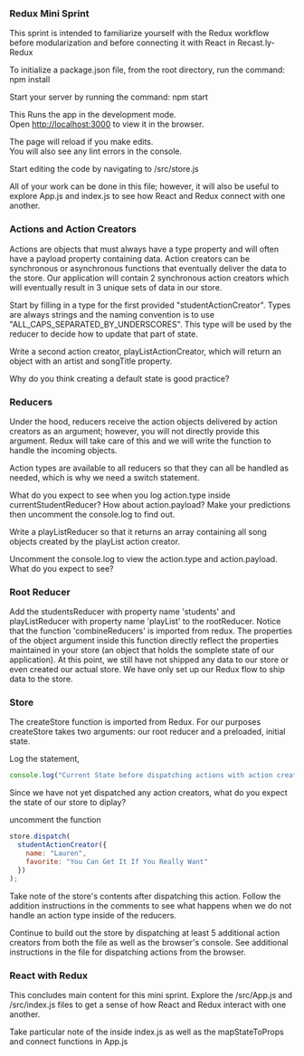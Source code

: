 ### Redux Mini Sprint

This sprint is intended to familiarize yourself with the Redux workflow before modularization and before connecting it with React in Recast.ly-Redux

To initialize a package.json file, from the root directory, run the command:
npm install

Start your server by running the command:
npm start

This Runs the app in the development mode.<br />
Open [http://localhost:3000](http://localhost:3000) to view it in the browser.

The page will reload if you make edits.<br />
You will also see any lint errors in the console.

Start editing the code by navigating to /src/store.js

All of your work can be done in this file; however, it will also be useful to explore App.js and index.js to see how React and Redux connect with one another.

### Actions and Action Creators

Actions are objects that must always have a type property and will often have a payload property containing data. Action creators can be synchronous or asynchronous functions that eventually deliver the data to the store. Our application will contain 2 synchronous action creators which will eventually result in 3 unique sets of data in our store.

Start by filling in a type for the first provided "studentActionCreator". Types are always strings and the naming convention is to use "ALL_CAPS_SEPARATED_BY_UNDERSCORES". This type will be used by the reducer to decide how to update that part of state.

Write a second action creator, playListActionCreator, which will return an object with an artist and songTitle property.

Why do you think creating a default state is good practice?

### Reducers

Under the hood, reducers receive the action objects delivered by action creators as an argument; however, you will not directly provide this argument. Redux will take care of this and we will write the function to handle the incoming objects.

Action types are available to all reducers so that they can all be handled as needed, which is why we need a switch statement.

What do you expect to see when you log action.type inside currentStudentReducer?
How about action.payload?
Make your predictions then uncomment the console.log to find out.

Write a playListReducer so that it returns an array containing all song objects created by the playList action creator.

Uncomment the console.log to view the action.type and action.payload.
What do you expect to see?

### Root Reducer

Add the studentsReducer with property name 'students' and playListReducer with property name 'playList' to the rootReducer. Notice that the function 'combineReducers' is imported from redux.
The properties of the object argument inside this function directly reflect the properties maintained in your store (an object that holds the somplete state of our application). At this point, we still have not shipped any data to our store or even created our actual store. We have only set up our Redux flow to ship data to the store.

### Store

The createStore function is imported from Redux. For our purposes createStore takes two arguments:
our root reducer and a preloaded, initial state.

Log the statement,

```javascript
console.log("Current State before dispatching actions with action creator >>>", store.getState();
```

Since we have not yet dispatched any action creators, what do you expect the state of our store to diplay?

uncomment the function

```javascript
store.dispatch(
  studentActionCreator({
    name: "Lauren",
    favorite: "You Can Get It If You Really Want"
  })
);
```

Take note of the store's contents after dispatching this action.
Follow the addition instructions in the comments to see what happens when we do not handle an action type inside of the reducers.

Continue to build out the store by dispatching at least 5 additional action creators from both the file as well as the browser's console. See additional instructions in the file for dispatching actions from the browser.

### React with Redux

This concludes main content for this mini sprint. Explore the /src/App.js and /src/index.js files to get a sense of how React and Redux interact with one another.

Take particular note of the <Provider /> inside index.js as well as the mapStateToProps and connect functions in App.js
